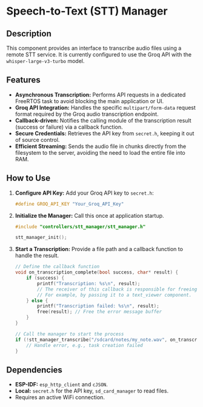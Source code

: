 # Speech-to-Text (STT) Manager

## Description
This component provides an interface to transcribe audio files using a remote STT service. It is currently configured to use the Groq API with the `whisper-large-v3-turbo` model.

## Features
-   **Asynchronous Transcription:** Performs API requests in a dedicated FreeRTOS task to avoid blocking the main application or UI.
-   **Groq API Integration:** Handles the specific `multipart/form-data` request format required by the Groq audio transcription endpoint.
-   **Callback-driven:** Notifies the calling module of the transcription result (success or failure) via a callback function.
-   **Secure Credentials:** Retrieves the API key from `secret.h`, keeping it out of source control.
-   **Efficient Streaming:** Sends the audio file in chunks directly from the filesystem to the server, avoiding the need to load the entire file into RAM.

## How to Use

1.  **Configure API Key:**
    Add your Groq API key to `secret.h`:
    ```c
    #define GROQ_API_KEY "Your_Groq_API_Key"
    ```

2.  **Initialize the Manager:**
    Call this once at application startup.
    ```cpp
    #include "controllers/stt_manager/stt_manager.h"
    
    stt_manager_init();
    ```

3.  **Start a Transcription:**
    Provide a file path and a callback function to handle the result.
    ```cpp
    // Define the callback function
    void on_transcription_complete(bool success, char* result) {
        if (success) {
            printf("Transcription: %s\n", result);
            // The receiver of this callback is responsible for freeing the 'result' buffer
            // For example, by passing it to a text_viewer component.
        } else {
            printf("Transcription failed: %s\n", result);
            free(result); // Free the error message buffer
        }
    }

    // Call the manager to start the process
    if (!stt_manager_transcribe("/sdcard/notes/my_note.wav", on_transcription_complete)) {
        // Handle error, e.g., task creation failed
    }
    ```

## Dependencies
-   **ESP-IDF:** `esp_http_client` and `cJSON`.
-   **Local:** `secret.h` for the API key, `sd_card_manager` to read files.
-   Requires an active WiFi connection.